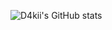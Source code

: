 

![D4kii's GitHub stats](https://github-readme-stats.vercel.app/api?username=D4kii&show_icons=true&theme=transparent)
